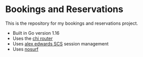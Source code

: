 # Bookings and Reservations

This is the repository for my bookings and reservations project.

- Built in Go version 1.16
- Uses the [chi router](https://github.com/go-chi/chi/v5)
- Uses [alex edwards SCS](https://github.com/alexedwards/scs/v2) session management
- Uses [nosurf](https://github.com/justinas/nosurf)